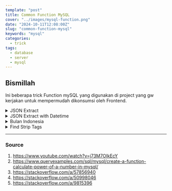 ```yaml
---
template: "post"
title: Common Function MySQL
cover: "../images/mysql-function.png"
date: "2024-10-11T12:08:00Z"
slug: "common-function-mysql"
keywords: "mysql"
categories:
  - trick
tags:
  - database
  - server
  - mysql
---
```


## Bismillah

Ini beberapa trick Function mySQL yang digunakan di project yang gw kerjakan untuk mempermudah dikonsumsi oleh Frontend.

<details>
    <summary>JSON Extract</summary>
    <pre>
        CREATE DEFINER=`namaUser`@`%` FUNCTION `namaDatabase`.`json_extract_c`(
        details TEXT,
        required_field VARCHAR (255)
        ) RETURNS text CHARSET latin1
        BEGIN
        SET details = TRIM(LEADING '{' FROM TRIM(details));
        SET details = TRIM(TRAILING '}' FROM TRIM(details));
        RETURN TRIM(
            BOTH '"' FROM SUBSTRING_INDEX(
                SUBSTRING_INDEX(
                    SUBSTRING_INDEX(
                        details,
                        CONCAT(
                            '"',
                            SUBSTRING_INDEX(required_field,'$.', - 1),
                            '":'
                        ),
                        - 1
                    ),
                    ',"',
                    1
                ),
                ':',
                -1
            )
        ) ;
        END
    </pre>
</details>

<details>
    <summary>JSON Extract with Datetime</summary>
    <pre>
        CREATE DEFINER=`namaUser`@`%` FUNCTION `namaDatabase`.`json_extract_d`(details TEXT,required_field VARCHAR (255)) RETURNS text CHARSET latin1
            DETERMINISTIC
        BEGIN
          /* get key from function passed required field value */
          set @JSON_key = SUBSTRING_INDEX(required_field,'$.', -1); 
          /* get everything to the right of the 'key = <required_field>' */
          set @JSON_entry = SUBSTRING_INDEX(details,CONCAT('"', @JSON_key, '"'), -1 ); 
          /* get everything to the left of the trailing comma */
          set @JSON_entry_no_trailing_comma = SUBSTRING_INDEX(@JSON_entry, ",", 1); 
          /* get everything to the right of the leading colon after trimming trailing and leading whitespace */
          set @JSON_entry_no_leading_colon = TRIM(LEADING ':' FROM TRIM(@JSON_entry_no_trailing_comma)); 
          /* trim off the leading and trailing double quotes after trimming trailing and leading whitespace*/
          set @JSON_extracted_entry = TRIM(BOTH '"' FROM TRIM(@JSON_entry_no_leading_colon));
          RETURN @JSON_extracted_entry;
        RETURN 1;
        END
    </pre>
</details>

<details>
    <summary>Bulan Indonesia</summary>
    <pre>
      CREATE DEFINER=`namaUser`@`%` FUNCTION `namaDatabase`.`bulan_indonesia`(bulan INT) RETURNS varchar(255) CHARSET latin1
          DETERMINISTIC
      BEGIN
        DECLARE varhasil VARCHAR(255);
          SELECT 
            CASE (bulan) 
              WHEN 1 THEN 'Januari' 
              WHEN 2 THEN 'Februari' 
              WHEN 3 THEN 'Maret' 
              WHEN 4 THEN 'April' 
              WHEN 5 THEN 'Mei' 
              WHEN 6 THEN 'Juni' 
              WHEN 7 THEN 'Juli' 
              WHEN 8 THEN 'Agustus' 
              WHEN 9 THEN 'September'
              WHEN 10 THEN 'Oktober' 
              WHEN 11 THEN 'November' 
              WHEN 12 THEN 'Desember' 
            END
          INTO varhasil;
          RETURN varhasil;
          END
    </pre>
</details>

<details>
    <summary>Find Strip Tags</summary>
    <pre>
        CREATE DEFINER=`namaUser`@`%` FUNCTION `namaDatabase`.`fnStripTags`( Dirty varchar(4000) ) RETURNS varchar(4000) CHARSET latin1
            DETERMINISTIC
        BEGIN
          DECLARE iStart, iEnd, iLength int;
            WHILE Locate( '<', Dirty ) > 0 And Locate( '>', Dirty, Locate( '<', Dirty )) > 0 DO
              BEGIN
                SET iStart = Locate( '<', Dirty ), iEnd = Locate( '>', Dirty, Locate('<', Dirty ));
                SET iLength = ( iEnd - iStart) + 1;
                IF iLength > 0 THEN
                  BEGIN
                    SET Dirty = Insert( Dirty, iStart, iLength, '');
                  END;
                END IF;
              END;
            END WHILE;
            RETURN Dirty;
        END
    </pre>
</details>

<hr >

### Source
1. https://www.youtube.com/watch?v=j73M7OIkEcY
2. https://www.queryexamples.com/sql/mysql/create-a-function-calculate-power-of-a-number-in-mysql/
3. https://stackoverflow.com/a/57856940
4. https://stackoverflow.com/a/50998046
5. https://stackoverflow.com/a/9815396